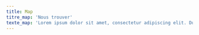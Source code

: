 ```yaml
---
title: Map
titre_map: 'Nous trouver'
texte_map: 'Lorem ipsum dolor sit amet, consectetur adipiscing elit. Duis luctus nulla eget vulputate malesuada. Praesent ultrices cursus nisi, eu viverra erat mattis sed. Nam tellus elit, bibendum eget cursus vel, ornare ac felis.'
---
```


